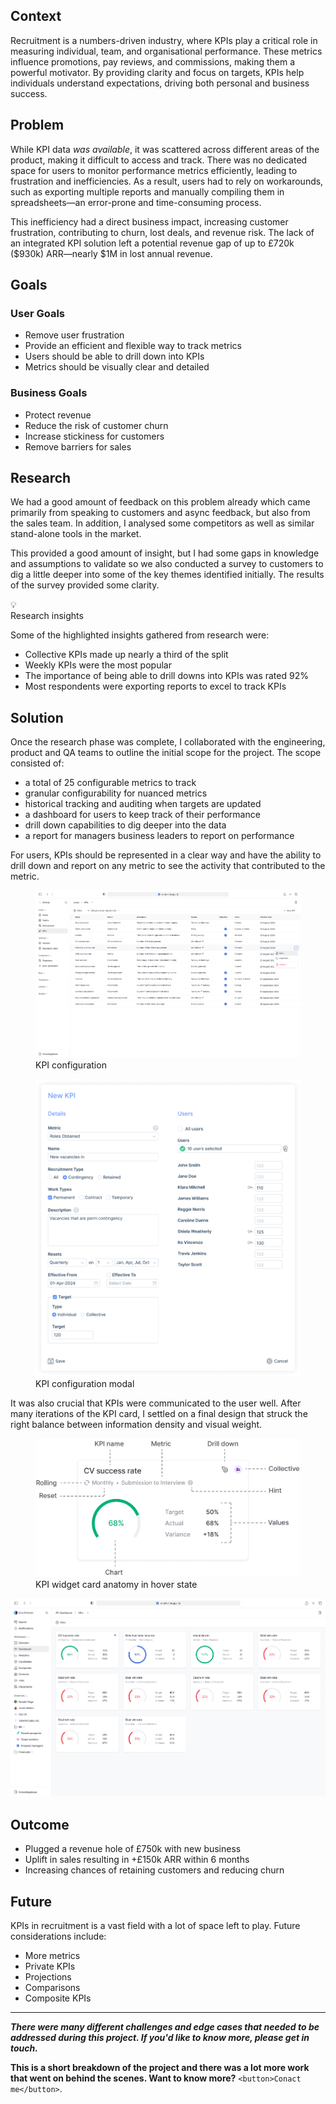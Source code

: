 <!-- markdownlint-disable MD033 -->

## Context

Recruitment is a numbers-driven industry, where KPIs play a critical role in measuring individual, team, and organisational performance. These metrics influence promotions, pay reviews, and commissions, making them a powerful motivator. By providing clarity and focus on targets, KPIs help individuals understand expectations, driving both personal and business success.

## Problem

While KPI data _was available_, it was scattered across different areas of the product, making it difficult to access and track. There was no dedicated space for users to monitor performance metrics efficiently, leading to frustration and inefficiencies. As a result, users had to rely on workarounds, such as exporting multiple reports and manually compiling them in spreadsheets—an error-prone and time-consuming process.

This inefficiency had a direct business impact, increasing customer frustration, contributing to churn, lost deals, and revenue risk. The lack of an integrated KPI solution left a potential revenue gap of up to £720k ($930k) ARR—nearly $1M in lost annual revenue.

## Goals

### User Goals

- Remove user frustration
- Provide an efficient and flexible way to track metrics
- Users should be able to drill down into KPIs
- Metrics should be visually clear and detailed

### Business Goals

- Protect revenue
- Reduce the risk of customer churn
- Increase stickiness for customers
- Remove barriers for sales

## Research

We had a good amount of feedback on this problem already which came primarily from speaking to customers and async feedback, but also from the sales team. In addition, I analysed some competitors as well as similar stand-alone tools in the market.

This provided a good amount of insight, but I had some gaps in knowledge and assumptions to validate so we also conducted a survey to customers to dig a little deeper into some of the key themes identified initially. The results of the survey provided some clarity.

<div class="banner">
  <div class="banner-icon insight-icon">💡</div>
  <div class="banner-content">
    <div class="banner-header">Research insights</div>
    <div class="banner-text"> 
      <p>
        Some of the highlighted insights gathered from research were:
        <ul style="margin-bottom: 0; margin-top: 6px;">
          <li>Collective KPIs made up nearly a third of the split</li>
          <li>Weekly KPIs were the most popular</li>
          <li>The importance of being able to drill downs into KPIs was rated 92%</li>
          <li>Most respondents were exporting reports to excel to track KPIs</li>
        </ul>
      </p>
    </div>
  </div>
</div>

## Solution

Once the research phase was complete, I collaborated with the engineering, product and QA teams to outline the initial scope for the project. The scope consisted of:

- a total of 25 configurable metrics to track
- granular configurability for nuanced metrics
- historical tracking and auditing when targets are updated
- a dashboard for users to keep track of their performance
- drill down capabilities to dig deeper into the data
- a report for managers business leaders to report on performance

For users, KPIs should be represented in a clear way and have the ability to drill down and report on any metric to see the activity that contributed to the metric.

<figure class="markdown-figure">
  <img src="/work/content/configuration.png" alt="Settings area where KPIs are configured and managed" class="markdown-content__image--app lightbox-image" />
  <figcaption>KPI configuration</figcaption>
</figure>

<figure class="markdown-figure">
  <img src="/work/content/config.png" alt="Image description" class="markdown-content__image--app lightbox-image" />
  <figcaption>KPI configuration modal</figcaption>
</figure>

It was also crucial that KPIs were communicated to the user well. After many iterations of the KPI card, I settled on a final design that struck the right balance between information density and visual weight.

<figure class="markdown-figure">
  <img src="/work/content/kpi-anatomy.png" alt="KPI widget card anatomy" class="markdown-content__image lightbox-image sunken-image" />
  <figcaption>KPI widget card anatomy in hover state</figcaption>
</figure>

<img src="/work/content/dashboard.png" alt="KPI dashboard" class="markdown-content__image--app lightbox-image" />

## Outcome

- Plugged a revenue hole of £750k with new business
- Uplift in sales resulting in +£150k ARR within 6 months
- Increasing chances of retaining customers and reducing churn

## Future

KPIs in recruitment is a vast field with a lot of space left to play. Future considerations include:

- More metrics
- Private KPIs
- Projections
- Comparisons
- Composite KPIs

---

**_There were many different challenges and edge cases that needed to be addressed during this project. If you'd like to know more, please get in touch._**

**This is a short breakdown of the project and there was a lot more work that went on behind the scenes. Want to know more?** `<button>Conact me</button>`.
